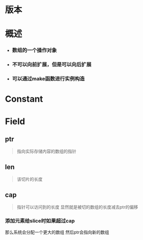 # 版本
# 概述
* ### 数组的一个操作对象
* ### 不可以向前扩展，但是可以向后扩展
* ### 可以通过make函数进行实例构造

# Constant
# Field
## ptr
>指向实际存储内容的数组的指针

## len
>该切片的长度

## cap
> 指针可以访问到的长度
显然就是被切的数组的长度减去ptr的偏移
### 添加元素给slice时如果超过cap
那么系统会分配一个更大的数组
然后ptr会指向新的数组
